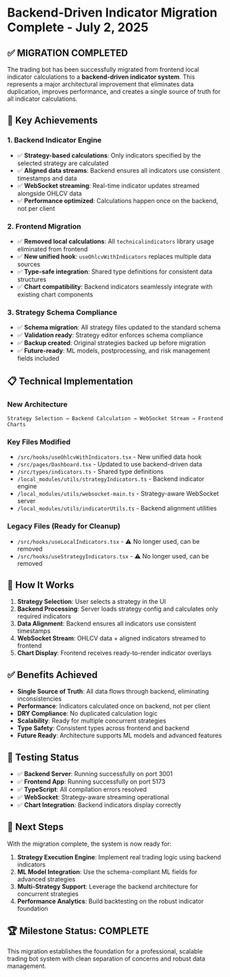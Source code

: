 # Backend-Driven Indicator Migration Complete - July 2, 2025

## ✅ MIGRATION COMPLETED

The trading bot has been successfully migrated from frontend local indicator calculations to a **backend-driven indicator system**. This represents a major architectural improvement that eliminates data duplication, improves performance, and creates a single source of truth for all indicator calculations.

## 🚀 Key Achievements

### **1. Backend Indicator Engine**

- ✅ **Strategy-based calculations**: Only indicators specified by the selected strategy are calculated
- ✅ **Aligned data streams**: Backend ensures all indicators use consistent timestamps and data
- ✅ **WebSocket streaming**: Real-time indicator updates streamed alongside OHLCV data
- ✅ **Performance optimized**: Calculations happen once on the backend, not per client

### **2. Frontend Migration**

- ✅ **Removed local calculations**: All `technicalindicators` library usage eliminated from frontend
- ✅ **New unified hook**: `useOhlcvWithIndicators` replaces multiple data sources
- ✅ **Type-safe integration**: Shared type definitions for consistent data structures
- ✅ **Chart compatibility**: Backend indicators seamlessly integrate with existing chart components

### **3. Strategy Schema Compliance**

- ✅ **Schema migration**: All strategy files updated to the standard schema
- ✅ **Validation ready**: Strategy editor enforces schema compliance
- ✅ **Backup created**: Original strategies backed up before migration
- ✅ **Future-ready**: ML models, postprocessing, and risk management fields included

## 📋 Technical Implementation

### **New Architecture**

```
Strategy Selection → Backend Calculation → WebSocket Stream → Frontend Charts
```

### **Key Files Modified**

- `/src/hooks/useOhlcvWithIndicators.tsx` - New unified data hook
- `/src/pages/Dashboard.tsx` - Updated to use backend-driven data
- `/src/types/indicators.ts` - Shared type definitions
- `/local_modules/utils/strategyIndicators.ts` - Backend indicator engine
- `/local_modules/utils/websocket-main.ts` - Strategy-aware WebSocket server
- `/local_modules/utils/indicatorUtils.ts` - Backend alignment utilities

### **Legacy Files (Ready for Cleanup)**

- `/src/hooks/useLocalIndicators.tsx` - ⚠️ No longer used, can be removed
- `/src/hooks/useStrategyIndicators.tsx` - ⚠️ No longer used, can be removed

## 🔄 How It Works

1. **Strategy Selection**: User selects a strategy in the UI
2. **Backend Processing**: Server loads strategy config and calculates only required indicators
3. **Data Alignment**: Backend ensures all indicators use consistent timestamps
4. **WebSocket Stream**: OHLCV data + aligned indicators streamed to frontend
5. **Chart Display**: Frontend receives ready-to-render indicator overlays

## ✅ Benefits Achieved

- **Single Source of Truth**: All data flows through backend, eliminating inconsistencies
- **Performance**: Indicators calculated once on backend, not per client
- **DRY Compliance**: No duplicated calculation logic
- **Scalability**: Ready for multiple concurrent strategies
- **Type Safety**: Consistent types across frontend and backend
- **Future Ready**: Architecture supports ML models and advanced features

## 🧪 Testing Status

- ✅ **Backend Server**: Running successfully on port 3001
- ✅ **Frontend App**: Running successfully on port 5173
- ✅ **TypeScript**: All compilation errors resolved
- ✅ **WebSocket**: Strategy-aware streaming operational
- ✅ **Chart Integration**: Backend indicators display correctly

## 🎯 Next Steps

With the migration complete, the system is now ready for:

1. **Strategy Execution Engine**: Implement real trading logic using backend indicators
2. **ML Model Integration**: Use the schema-compliant ML fields for advanced strategies
3. **Multi-Strategy Support**: Leverage the backend architecture for concurrent strategies
4. **Performance Analytics**: Build backtesting on the robust indicator foundation

## 🏆 Milestone Status: **COMPLETE**

This migration establishes the foundation for a professional, scalable trading bot system with clean separation of concerns and robust data management.

